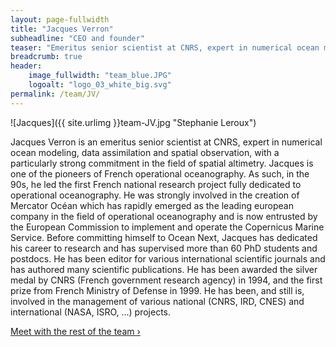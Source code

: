 ```yaml
---
layout: page-fullwidth
title: "Jacques Verron"
subheadline: "CEO and founder"
teaser: "Emeritus senior scientist at CNRS, expert in numerical ocean modeling, data assimilation and spatial observation. He founded Ocean Next in 2017."
breadcrumb: true
header:
    image_fullwidth: "team_blue.JPG"
    logoalt: "logo_03_white_big.svg"
permalink: /team/JV/
---
```


![Jacques]({{ site.urlimg }}team-JV.jpg "Stephanie Leroux")

Jacques Verron is an emeritus senior scientist at CNRS, expert in numerical ocean modeling, data assimilation and spatial observation, with a particularly strong commitment in the field of spatial altimetry.
Jacques is one of the pioneers of French operational oceanography. As such, in the 90s, he led the first French national research project fully dedicated to operational oceanography. He was strongly involved in the creation of Mercator Océan which has rapidly emerged as the leading european company in the field of operational oceanography and is now entrusted by the European Commission to implement and operate the Copernicus Marine Service. Before committing himself to Ocean Next, Jacques has dedicated his career to research and has supervised more than 60 PhD students and postdocs. He has been editor for various international scientific journals and has authored many scientific publications. He has been awarded the silver medal by CNRS (French government research agency) in 1994, and the first prize from French Ministry of Defense in 1999. He has been, and still is, involved in the management of  various national (CNRS, IRD, CNES) and international (NASA, ISRO, ...) projects.

<a class="radius button small" href="{{ site.url }}{{ site.baseurl }}/team/">Meet with the rest of the team ›</a>

